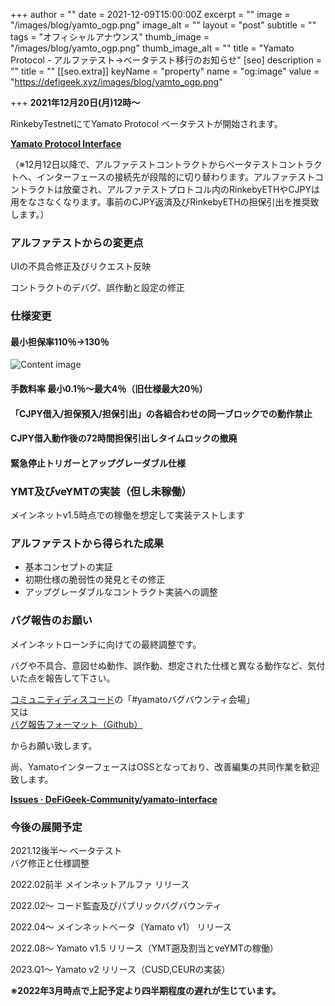+++
author = ""
date = 2021-12-09T15:00:00Z
excerpt = ""
image = "/images/blog/yamto_ogp.png"
image_alt = ""
layout = "post"
subtitle = ""
tags = "オフィシャルアナウンス"
thumb_image = "/images/blog/yamto_ogp.png"
thumb_image_alt = ""
title = "Yamato Protocol - アルファテスト→ベータテスト移行のお知らせ"
[seo]
description = ""
title = ""
[[seo.extra]]
keyName = "property"
name = "og:image"
value = "https://defigeek.xyz/images/blog/yamto_ogp.png"

+++
**2021年12月20日(月)12時～**

RinkebyTestnetにてYamato Protocol ベータテストが開始されます。

[**Yamato Protocol Interface**](https://dev-app.yamato.fi/#/)

（※12月12日以降で、アルファテストコントラクトからベータテストコントラクトへ、インターフェースの接続先が段階的に切り替わります。アルファテストコントラクトは放棄され、アルファテストプロトコル内のRinkebyETHやCJPYは用をなさなくなります。事前のCJPY返済及びRinkebyETHの担保引出を推奨致します。）

### アルファテストからの変更点

UIの不具合修正及びリクエスト反映

コントラクトのデバグ、誤作動と設定の修正

### 仕様変更

#### 最小担保率110％→130％

![Content image](https://alis.to/d/api/articles_images/CryptoChick/3LqbMGNZwD96/a8c5b1cf-1c30-46c0-b95b-bf71cccd468d.png?d=800x2160)

#### 手数料率 最小0.1％～最大4％（旧仕様最大20％）

#### 「CJPY借入/担保預入/担保引出」の各組合わせの同一ブロックでの動作禁止

#### CJPY借入動作後の72時間担保引出しタイムロックの撤廃

#### 緊急停止トリガーとアップグレーダブル仕様

### YMT及びveYMTの実装（但し未稼働）

メインネットv1.5時点での稼働を想定して実装テストします

### アルファテストから得られた成果

* 基本コンセプトの実証
* 初期仕様の脆弱性の発見とその修正
* アップグレーダブルなコントラクト実装への調整

### バグ報告のお願い

メインネットローンチに向けての最終調整です。

バグや不具合、意図せぬ動作、誤作動、想定された仕様と異なる動作など、気付いた点を報告して下さい。

[コミュニティディスコード](https://discord.gg/FQYXqVBEnh)の「#yamatoバグバウンティ会場」  
又は  
[バグ報告フォーマット（Github）](https://github.com/DeFiGeek-Community/yamato-interface/issues/new/choose)

からお願い致します。

尚、YamatoインターフェースはOSSとなっており、改善編集の共同作業を歓迎致します。

[**Issues · DeFiGeek-Community/yamato-interface**](https://github.com/DeFiGeek-Community/yamato-interface/issues)

### 今後の展開予定

2021\.12後半～ ベータテスト  
バグ修正と仕様調整

2022\.02前半 メインネットアルファ リリース

2022\.02～ コード監査及びパブリックバグバウンティ

2022\.04～ メインネットベータ（Yamato v1） リリース

2022\.08～ Yamato v1.5 リリース（YMT遡及割当とveYMTの稼働）

2023\.Q1～ Yamato v2 リリース（CUSD,CEURの実装）

**※2022年3月時点で上記予定より四半期程度の遅れが生じています。**